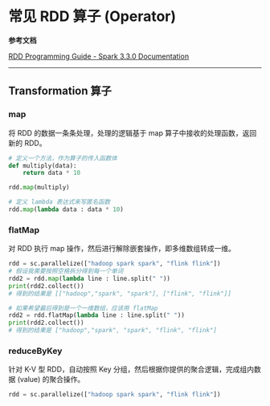 # 常见 RDD 算子 (Operator)

**参考文档**

[RDD Programming Guide - Spark 3.3.0 Documentation](https://spark.apache.org/docs/latest/rdd-programming-guide.html#rdd-operations)

---

## Transformation 算子

### map

将 RDD 的数据一条条处理，处理的逻辑基于 map 算子中接收的处理函数，返回新的 RDD。

```python
# 定义一个方法，作为算子的传入函数体
def multiply(data):
    return data * 10

rdd.map(multiply)

# 定义 lambda 表达式来写匿名函数
rdd.map(lambda data : data * 10)
```

### flatMap

对 RDD 执行 map 操作，然后进行解除嵌套操作，即多维数组转成一维。

```python
rdd = sc.parallelize(["hadoop spark spark", "flink flink"])
# 假设我需要按照空格拆分得到每一个单词
rdd2 = rdd.map(lambda line : line.split(" "))
print(rdd2.collect())
# 得到的结果是 [["hadoop","spark", "spark"], ["flink", "flink"]]

# 如果希望最后得到是一个一维数组，应该用 flatMap
rdd2 = rdd.flatMap(lambda line : line.split(" "))
print(rdd2.collect())
# 得到的结果是 ["hadoop","spark", "spark", "flink", "flink"]
```

### reduceByKey

针对 K-V 型 RDD，自动按照 Key 分组，然后根据你提供的聚合逻辑，完成组内数据 (value) 的聚合操作。

```python
rdd = sc.parallelize(["hadoop spark spark", "flink flink"])
```


